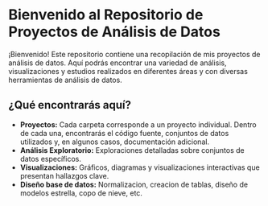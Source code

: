 <!DOCTYPE html>
<html lang="es">

<head>
</head>
    <h1>Bienvenido al Repositorio de Proyectos de Análisis de Datos</h1>
    <p>¡Bienvenido! Este repositorio contiene una recopilación de mis proyectos de análisis de datos. Aquí podrás encontrar una variedad de análisis, visualizaciones y estudios realizados en diferentes áreas y con diversas herramientas de análisis de datos.</p>
    <h2>¿Qué encontrarás aquí?</h2>
    <ul>
        <li><strong>Proyectos:</strong> Cada carpeta corresponde a un proyecto individual. Dentro de cada una, encontrarás el código fuente, conjuntos de datos utilizados y, en algunos casos, documentación adicional.</li>
        <li><strong>Análisis Exploratorio:</strong> Exploraciones detalladas sobre conjuntos de datos específicos.</li>
        <li><strong>Visualizaciones:</strong> Gráficos, diagramas y visualizaciones interactivas que presentan hallazgos clave.</li>
        <li><strong>Diseño base de datos:</strong> Normalizacion, creacion de tablas, diseño de modelos estrella, copo de nieve, etc.</li>
    </ul>

</html>
